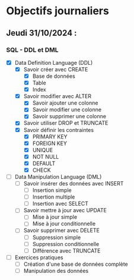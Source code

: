 # Objectifs journaliers

## Jeudi 31/10/2024 :

### SQL - DDL et DML

- [x] Data Definition Language (DDL)
  - [x] Savoir créer avec CREATE
    - [x] Base de données
    - [x] Table
    - [x] Index
  - [x] Savoir modifier avec ALTER
    - [x] Savoir ajouter une colonne
    - [x] Savoir modifier une colonne
    - [x] Savoir supprimer une colonne
  - [x] Savoir utiliser DROP et TRUNCATE
  - [x] Savoir définir les contraintes
    - [x] PRIMARY KEY
    - [x] FOREIGN KEY
    - [x] UNIQUE
    - [x] NOT NULL
    - [x] DEFAULT
    - [x] CHECK

- [ ] Data Manipulation Language (DML)
  - [ ] Savoir insérer des données avec INSERT
    - [ ] Insertion simple
    - [ ] Insertion multiple
    - [ ] Insertion avec SELECT
  - [ ] Savoir mettre à jour avec UPDATE
    - [ ] Mise à jour simple
    - [ ] Mise à jour conditionnelle
  - [ ] Savoir supprimer avec DELETE
    - [ ] Suppression simple
    - [ ] Suppression conditionnelle
    - [ ] Différence avec TRUNCATE

- [ ] Exercices pratiques
  - [ ] Création d'une base de données complète
  - [ ] Manipulation des données
